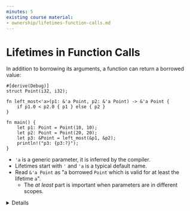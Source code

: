 ```yaml
---
minutes: 5
existing course material:
- ownership/lifetimes-function-calls.md
---
```


# Lifetimes in Function Calls

In addition to borrowing its arguments, a function can return a borrowed value:

<!-- mdbook-xgettext: skip -->
```rust,editable
#[derive(Debug)]
struct Point(i32, i32);

fn left_most<'a>(p1: &'a Point, p2: &'a Point) -> &'a Point {
    if p1.0 < p2.0 { p1 } else { p2 }
}

fn main() {
    let p1: Point = Point(10, 10);
    let p2: Point = Point(20, 20);
    let p3: &Point = left_most(&p1, &p2);
    println!("p3: {p3:?}");
}
```

* `'a` is a generic parameter, it is inferred by the compiler.
* Lifetimes start with `'` and `'a` is a typical default name.
* Read `&'a Point` as "a borrowed `Point` which is valid for at least the
  lifetime `a`".
  * The _at least_ part is important when parameters are in different scopes.

<details>

In the above example, try the following:

* Move the declaration of `p2` and `p3` into a new scope (`{ ... }`), resulting in the following code:
  <!-- mdbook-xgettext: skip -->
  ```rust,ignore
  #[derive(Debug)]
  struct Point(i32, i32);

  fn left_most<'a>(p1: &'a Point, p2: &'a Point) -> &'a Point {
      if p1.0 < p2.0 { p1 } else { p2 }
  }

  fn main() {
      let p1: Point = Point(10, 10);
      let p3: &Point;
      {
          let p2: Point = Point(20, 20);
          p3 = left_most(&p1, &p2);
      }
      println!("p3: {p3:?}");
  }
  ```
  Note how this does not compile since `p3` outlives `p2`.

* Reset the workspace and change the function signature to `fn left_most<'a, 'b>(p1: &'a Point, p2: &'a Point) -> &'b Point`. This will not compile because the relationship between the lifetimes `'a` and `'b` is unclear.
* Another way to explain it:
  * Two references to two values are borrowed by a function and the function returns
    another reference.
  * It must have come from one of those two inputs (or from a global variable).
  * Which one is it? The compiler needs to know, so at the call site the returned reference is not used
    for longer than a variable from where the reference came from.

</details>
